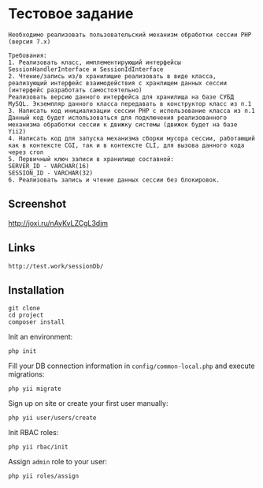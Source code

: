 Тестовое задание
================================

```
Необходимо реализовать пользовательский механизм обработки сессии PHP (версия 7.x)

Требования:
1. Реализовать класс, имплементирующий интерфейсы SessionHandlerInterface и SessionIdInterface
2. Чтение/запись из/в хранилищие реализовать в виде класса, реализующий интерфейс взаимодействия с хранлищем данных сессии (интерфейс разработать самостоятельно)
Реализовать версию данного интерфейса для хранилища на базе СУБД MySQL. Экземпляр данного класса передавать в конструктор класс из п.1
3. Написать код инициализации сессии PHP с использование класса из п.1 Данный код будет использоваться для подключения реализованного механизма обработки сессии к движку системы (движок будет на базе Yii2)
4. Написать код для запуска механизма сборки мусора сессии, работающий как в контексте CGI, так и в контексте CLI, для вызова данного кода через cron
5. Первичный ключ записи в хранилище составной:
SERVER_ID - VARCHAR(16)
SESSION_ID - VARCHAR(32)
6. Реализовать запись и чтение данных сессии без блокировок.
```
Screenshot
------

http://joxi.ru/nAyKvLZCgL3djm

Links
------
```
http://test.work/sessionDb/
```

Installation
------
~~~
git clone
cd project
composer install
~~~

Init an environment:

~~~
php init
~~~

Fill your DB connection information in `config/common-local.php` and execute migrations:

~~~
php yii migrate
~~~

Sign up on site or create your first user manually:

~~~
php yii user/users/create
~~~

Init RBAC roles:

~~~
php yii rbac/init
~~~

Assign `admin` role to your user:

~~~
php yii roles/assign
~~~
